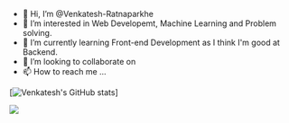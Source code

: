 - 👋 Hi, I’m @Venkatesh-Ratnaparkhe
- 👀 I’m interested in Web Developemt, Machine Learning and Problem solving.
- 🌱 I’m currently learning Front-end Development as I think I'm good at Backend.
- 💞️ I’m looking to collaborate on 
- 📫 How to reach me ...

[![Venkatesh's GitHub stats](https://github-readme-stats.vercel.app/api?username=Venkatesh1130&show_icons=true&theme=radical)]

![](https://komarev.com/ghpvc/?username=your-github-Venkatesh1130&color=lightgrey)
<!---
Venkatesh1130/Venkatesh1130 is a ✨ special ✨ repository because its `README.md` (this file) appears on your GitHub profile.
You can click the Preview link to take a look at your changes.
--->
